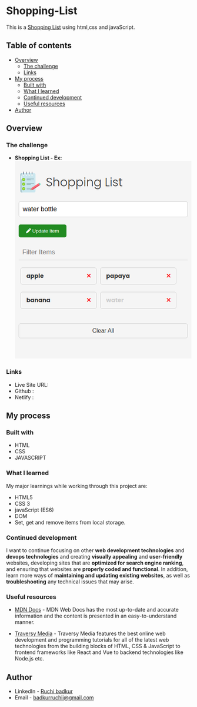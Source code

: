 # Shopping-List

This is a [Shopping List](https://shopping-listt.netlify.app/) using html,css and javaScript. 

## Table of contents

- [Overview](#overview)
  - [The challenge](#the-challenge)
  - [Links](#links)
- [My process](#my-process)
  - [Built with](#built-with)
  - [What I learned](#what-i-learned)
  - [Continued development](#continued-development)
  - [Useful resources](#useful-resources)
- [Author](#author)


## Overview

### The challenge

-  **Shopping List - Ex:** ![Preview](./images/preview.png)

### Links

- Live Site URL: 
- Github : [](https://ruchibadkur.github.io/Shopping-List/)
- Netlify : [](https://shopping-listt.netlify.app/)

## My process

### Built with

- HTML
- CSS 
- JAVASCRIPT 

### What I learned

My major learnings while working through this project are:

- HTML5
- CSS 3
- javaScript (ES6)
- DOM 
- Set, get and remove items from local storage.

### Continued development

I want to continue focusing on other **web development technologies** and **devops technologies** and
creating **visually appealing** and **user-friendly** websites, developing sites that are **optimized for search engine ranking**, and ensuring that websites are **properly coded and functional**. In addition, learn  more ways of **maintaining and updating existing websites**, as well as **troubleshooting** any technical issues that may arise.


### Useful resources
- [MDN Docs](https://developer.mozilla.org/en-US/docs/Web/JavaScript) - MDN Web Docs has the most up-to-date and accurate information and the content is presented in an easy-to-understand manner.

- [Traversy Media](https://www.youtube.com/c/TraversyMedia) - Traversy Media features the best online web development and programming tutorials for all of the latest web technologies from the building blocks of HTML, CSS & JavaScript to frontend frameworks like React and Vue to backend technologies like Node.js etc.

## Author

- LinkedIn - [Ruchi badkur](https://www.linkedin.com/in/ruchi-badkur-96a1b5215/)
- Email - badkurruchii@gmail.com